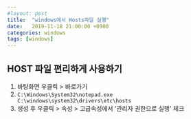 ```yaml
---
#layout: post
title:  "windows에서 Hosts파일 실행"
date:   2019-11-18 21:00:00 +0900
categories: windows 
tags: [windows]
---
```

## HOST 파일 편리하게 사용하기

1.  바탕화면 우클릭 > 바로가기
2.  `C:\Windows\System32\notepad.exe C:\windows\system32\drivers\etc\hosts`
3.  생성 후 우클릭 > 속성 > 고급속성에서 '관리자 권한으로 실행' 체크